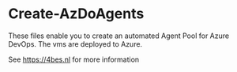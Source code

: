 # Create-AzDoAgents

 These files enable you to create an automated Agent Pool for Azure DevOps. The vms are deployed to Azure.

See <https://4bes.nl> for more information
